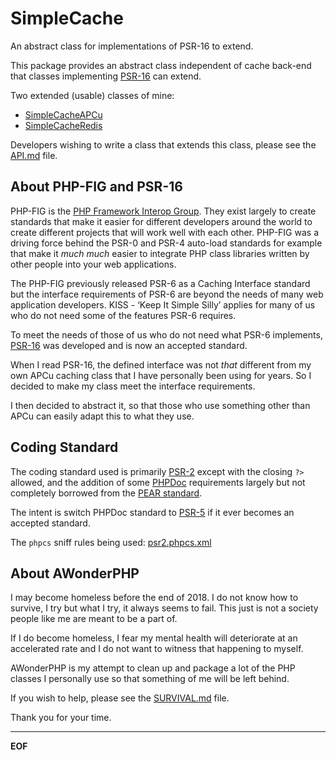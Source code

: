 SimpleCache
===========

An abstract class for implementations of PSR-16 to extend.

This package provides an abstract class independent of cache back-end that
classes implementing [PSR-16](https://www.php-fig.org/psr/psr-16/) can extend.

Two extended (usable) classes of mine:

* [SimpleCacheAPCu](https://github.com/AliceWonderMiscreations/SimpleCacheAPCu)
* [SimpleCacheRedis](https://github.com/AliceWonderMiscreations/SimpleCacheRedis)

Developers wishing to write a class that extends this class, please see the
[API.md](API.md) file.


About PHP-FIG and PSR-16
------------------------

PHP-FIG is the [PHP Framework Interop Group](https://www.php-fig.org/). They
exist largely to create standards that make it easier for different developers
around the world to create different projects that will work well with each
other. PHP-FIG was a driving force behind the PSR-0 and PSR-4 auto-load
standards for example that make it *much much* easier to integrate PHP class
libraries written by other people into your web applications.

The PHP-FIG previously released PSR-6 as a Caching Interface standard but the
interface requirements of PSR-6 are beyond the needs of many web application
developers. KISS - ‘Keep It Simple Silly’ applies for many of us who do not
need some of the features PSR-6 requires.

To meet the needs of those of us who do not need what PSR-6 implements,
[PSR-16](https://www.php-fig.org/psr/psr-16/) was developed and is now an
accepted standard.

When I read PSR-16, the defined interface was not *that* different from my
own APCu caching class that I have personally been using for years. So I
decided to make my class meet the interface requirements.

I then decided to abstract it, so that those who use something other than APCu
can easily adapt this to what they use.


Coding Standard
---------------

The coding standard used is primarily
[PSR-2](https://www.php-fig.org/psr/psr-2/) except with the closing `?>`
allowed, and the addition of some
[PHPDoc](https://en.wikipedia.org/wiki/PHPDoc) requirements largely but not
completely borrowed from the
[PEAR standard](http://pear.php.net/manual/en/standards.php).

The intent is switch PHPDoc standard to
[PSR-5](https://github.com/phpDocumentor/fig-standards/blob/master/proposed/phpdoc.md)
if it ever becomes an accepted standard.

The `phpcs` sniff rules being used: [psr2.phpcs.xml](psr2.phpcs.xml)


About AWonderPHP
----------------

I may become homeless before the end of 2018. I do not know how to survive, I
try but what I try, it always seems to fail. This just is not a society people
like me are meant to be a part of.

If I do become homeless, I fear my mental health will deteriorate at an
accelerated rate and I do not want to witness that happening to myself.

AWonderPHP is my attempt to clean up and package a lot of the PHP classes I
personally use so that something of me will be left behind.

If you wish to help, please see the [SURVIVAL.md](SURVIVAL.md) file.

Thank you for your time.


-------------------------------------------------
__EOF__